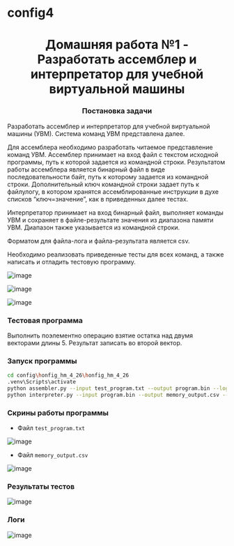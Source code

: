 # config4
<h1 align="center">Домашняя работа №1 - Разработать ассемблер и интерпретатор для учебной виртуальной машины</a> 
<h3 align="center">Постановка задачи</h3>
  
Разработать ассемблер и интерпретатор для учебной виртуальной машины
(УВМ). Система команд УВМ представлена далее.

Для ассемблера необходимо разработать читаемое представление команд
УВМ. Ассемблер принимает на вход файл с текстом исходной программы, путь к
которой задается из командной строки. Результатом работы ассемблера является
бинарный файл в виде последовательности байт, путь к которому задается из
командной строки. Дополнительный ключ командной строки задает путь к файлулогу, в котором хранятся ассемблированные инструкции в духе списков
“ключ=значение”, как в приведенных далее тестах.

Интерпретатор принимает на вход бинарный файл, выполняет команды УВМ
и сохраняет в файле-результате значения из диапазона памяти УВМ. Диапазон
также указывается из командной строки.

Форматом для файла-лога и файла-результата является csv.

Необходимо реализовать приведенные тесты для всех команд, а также
написать и отладить тестовую программу.

![image](https://github.com/user-attachments/assets/0a35f57f-32b1-4706-b160-6c1b8631675d)

![image](https://github.com/user-attachments/assets/ffd72ac9-0b69-4b8c-ae55-d3e8d01a0ffd)

![image](https://github.com/user-attachments/assets/0cb93d17-a6fb-4a8d-82d3-313a599bec86)

### Тестовая программа

Выполнить поэлементно операцию взятие остатка над двумя векторами
длины 5. Результат записать во второй вектор.



### Запуск программы
```bash
cd config\honfig_hm_4_26\honfig_hm_4_26
.venv\Scripts\activate
python assembler.py --input test_program.txt --output program.bin --log output_log.txt
python interpreter.py --input program.bin --output memory_output.csv --memory 0 15
```


### Скрины работы программы
- Файл ``test_program.txt``
  
![image](https://github.com/user-attachments/assets/5cb9d0b3-e7b9-4158-99d7-e1cab1d4bdf6)



- Файл ``memory_output.csv``

![image](https://github.com/user-attachments/assets/bd2d490a-3ac1-4efb-b120-ebef25af9dbf)





### Результаты тестов

![image](https://github.com/user-attachments/assets/0b9deea7-0f8e-4e4a-9a9f-9cd0c7c11b27)



### Логи

![image](https://github.com/user-attachments/assets/fe2d94d9-964c-4b6b-8577-be4b87d7f722)

